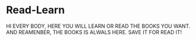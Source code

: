 # Read-Learn
HI EVERY BODY, HERE YOU WILL LEARN OR READ THE BOOKS YOU WANT.
AND REAMENBER, THE BOOKS IS ALWALS HERE. 
SAVE IT FOR READ IT!
